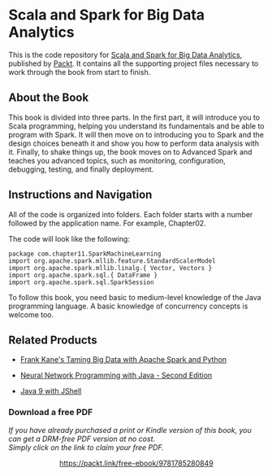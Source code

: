 


# Scala and Spark for Big Data Analytics
This is the code repository for [Scala and Spark for Big Data Analytics](https://www.packtpub.com/big-data-and-business-intelligence/scala-and-spark-big-data-analytics?utm_source=GitHub), published by [Packt](https://www.packtpub.com/?utm_source=github). It contains all the supporting project files necessary to work through the book from start to finish.
## About the Book
This book is divided into three parts. In the first part, it will introduce you to Scala programming, helping you understand its fundamentals and be able to program with Spark. It will then move on to introducing you to Spark and the design choices beneath it and show you how to perform data analysis with it. Finally, to shake things up, the book moves on to Advanced Spark and teaches you advanced topics, such as monitoring, configuration, debugging, testing, and finally deployment.

## Instructions and Navigation
All of the code is organized into folders. Each folder starts with a number followed by the application name. For example, Chapter02.



The code will look like the following:
```
package com.chapter11.SparkMachineLearning
import org.apache.spark.mllib.feature.StandardScalerModel
import org.apache.spark.mllib.linalg.{ Vector, Vectors }
import org.apache.spark.sql.{ DataFrame }
import org.apache.spark.sql.SparkSession
```

To follow this book, you need basic to medium-level knowledge of the Java programming language. A basic knowledge of concurrency concepts is welcome too.

## Related Products
* [Frank Kane's Taming Big Data with Apache Spark and Python](https://www.packtpub.com/big-data-and-business-intelligence/frank-kanes-taming-big-data-apache-spark-and-python?utm_source=GitHub)

* [Neural Network Programming with Java - Second Edition](https://www.packtpub.com/big-data-and-business-intelligence/neural-network-programming-java-second-edition?utm_source=GitHub)

* [Java 9 with JShell](https://www.packtpub.com/application-development/java-9-jshell?utm_source=GitHub)


### Download a free PDF

 <i>If you have already purchased a print or Kindle version of this book, you can get a DRM-free PDF version at no cost.<br>Simply click on the link to claim your free PDF.</i>
<p align="center"> <a href="https://packt.link/free-ebook/9781785280849">https://packt.link/free-ebook/9781785280849 </a> </p>